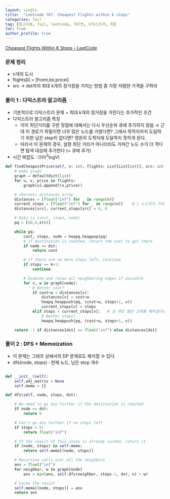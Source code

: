 ```yaml
---
layout: single
title:  "Leetcode 787. Cheapest flights within k stops"
categories: fail
tag: [알고리즘, fail, leetcode, 787번, 다익스트라, 최]
toc: true
author_profile: true
---
```

[Cheapest Flights Within K Stops - LeetCode](https://leetcode.com/problems/cheapest-flights-within-k-stops/)

### 문제 정리

- n개의 도시
- flights[i] = [fromi,toi,pricei]
- src → dst까지 최대 k개의 정거장을 거치는 방법 중 가장 저렴한 가격을 구하라

### 풀이 1 : 다익스트라 알고리즘

- 기본적으로 다익스트라 문제 + 최대 k개의 정거장을 거친다는 추가적인 조건
- 다익스트라 알고리즘 특징
    - 이미 최단거리를 구한 정점에 대해서는 다시 우선순위 큐에 추가하지 않음 
    → 근데 이 경로가 하필이면 너무 많은 노드를 거쳤다면? 그래서 목적지까지 도달하기 위한 남은 step이 없다면? 영원히 도착지에 도달하지 못하게 된다.
    - 따라서 이 문제의 경우, 설령 최단 거리가 아니더라도 거쳐간 노드 수가 더 작다면 탐색 대상에 추가한다 (= 큐에 추가)
- 시간 복잡도 : O(V$^2$logV)

```python
def findCheapestPrice(self, n: int, flights: List[List[int]], src: int, dst: int, k: int) -> int:
    # make graph
    graph = defaultdict(list)
    for u, v, price in flights:
        graph[u].append((v,price))

    # shortest distances array
    distances = [float("inf") for _ in range(n)]
    current_stops = [float("inf") for _ in range(n)]    # i 노드까지 거쳐간 최소 노드의 수
    distances[src], current_stops[src] = 0, 0

    # Data is (cost, stops, node)
    pq = [(0,0,src)]

    while pq:
        cost, stops, node = heapq.heappop(pq)
        # if destination is reached, return the cost to get there
        if node == dst:
            return cost

        # if there are no more steps left, continue
        if stops == k+1:
            continue

        # Examine and relax all neighboring edges if possible
        for v, w in graph[node]:
            # better cost?
            if cost+w < distances[v]:
                distances[v] = cost+w
                heapq.heappush(pq, (cost+w, stops+1, v))
                current_stops[v] = stops
            elif stops < current_stops[v]:   # 걍 애도 일단 고려를 해주겠다는 것임 (설령 최소 거리가 아니더라도)
                # Better steps?
                heapq.heappush(pq, (cost+w, stops+1, v))

    return -1 if distances[dst] == float("inf") else distances[dst]
```

### 풀이 2 : DFS + Memoization

- 이 문제는 그래프 상에서의 DP 문제로도 해석할 수 있다.
- dfs(node, stops)  : 현재 노드, 남은 stop 개수

```python

def __init__(self):
    self.adj_matrix = None
    self.memo = {}

def dfs(self, node, stops, dst):

    # No need to go any further if the destination is reached    
    if node == dst:
        return 0

    # Can't go any further if no stops left
    if stops < 0:
        return float("inf")

    # If the result of this state is already cached, return it
    if (node, stops) in self.memo:
        return self.memo[(node, stops)]

    # Recursive calls over all the neighbors
    ans = float("inf")
    for neighbor, w in graph[node]
        ans = min(ans, self.dfs(neighbor, stops-1, dst, n) + w)

    # Cache the result
    self.memo[(node, stops)] = ans        
    return ans


```
